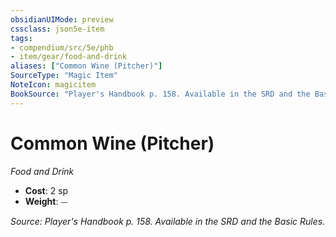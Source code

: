 ```yaml
---
obsidianUIMode: preview
cssclass: json5e-item
tags:
- compendium/src/5e/phb
- item/gear/food-and-drink
aliases: ["Common Wine (Pitcher)"]
SourceType: "Magic Item"
NoteIcon: magicitem
BookSource: "Player's Handbook p. 158. Available in the SRD and the Basic Rules."
---
```

# Common Wine (Pitcher)
*Food and Drink*  

- **Cost**: 2 sp
- **Weight**: ⏤

*Source: Player's Handbook p. 158. Available in the SRD and the Basic Rules.*